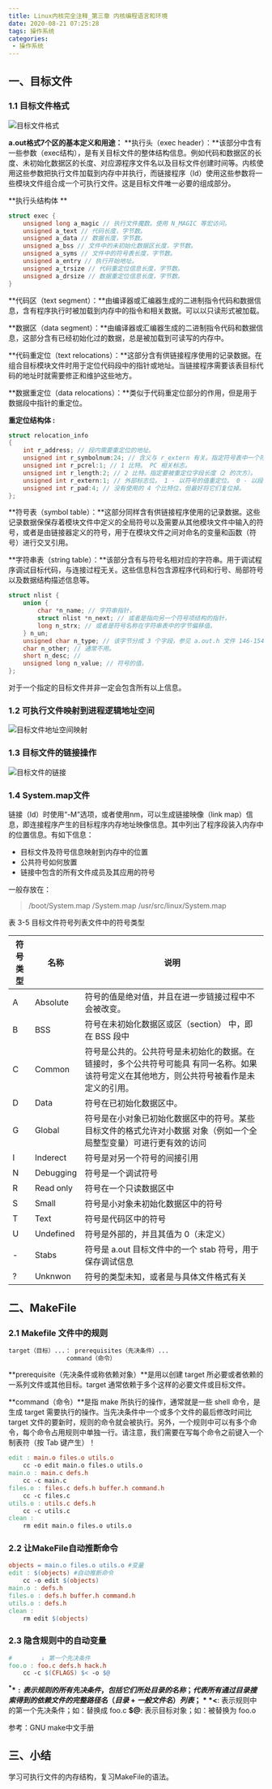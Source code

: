 ```yaml
---
title: Linux内核完全注释_第三章 内核编程语言和环境
date: 2020-08-21 07:25:28
tags: 操作系统
categories:
 - 操作系统
---
```


## 一、目标文件
### 1.1 目标文件格式
![目标文件格式](https://xuleilx.github.io/images/目标文件格式.png)

**a.out格式7个区的基本定义和用途：**
**执行头（exec header）：**该部分中含有一些参数（exec结构），是有关目标文件的整体结构信息。例如代码和数据区的长度、未初始化数据区的长度、对应源程序文件名以及目标文件创建时间等。内核使用这些参数把执行文件加载到内存中并执行，而链接程序（ld）使用这些参数将一些模块文件组合成一个可执行文件。这是目标文件唯一必要的组成部分。

**执行头结构体 **

```C
struct exec {
	unsigned long a_magic // 执行文件魔数。使用 N_MAGIC 等宏访问。
	unsigned a_text // 代码长度，字节数。
	unsigned a_data // 数据长度，字节数。
	unsigned a_bss // 文件中的未初始化数据区长度，字节数。
	unsigned a_syms // 文件中的符号表长度，字节数。
	unsigned a_entry // 执行开始地址。
	unsigned a_trsize // 代码重定位信息长度，字节数。
	unsigned a_drsize // 数据重定位信息长度，字节数。
}
```
**代码区（text segment）：**由编译器或汇编器生成的二进制指令代码和数据信息，含有程序执行时被加载到内存中的指令和相关数据。可以以只读形式被加载。

**数据区（data segment）：**由编译器或汇编器生成的二进制指令代码和数据信息，这部分含有已经初始化过的数据，总是被加载到可读写的内存中。

**代码重定位（text relocations）：**这部分含有供链接程序使用的记录数据。在组合目标模块文件时用于定位代码段中的指针或地址。当链接程序需要该表目标代码的地址时就需要修正和维护这些地方。

**数据重定位（data relocations）：**类似于代码重定位部分的作用，但是用于数据段中指针的重定位。

**重定位结构体 :**

```C
struct relocation_info
{
	int r_address; // 段内需要重定位的地址。
	unsigned int r_symbolnum:24; // 含义与 r_extern 有关。指定符号表中一个符号或者一个段。
	unsigned int r_pcrel:1; // 1 比特。 PC 相关标志。
	unsigned int r_length:2; // 2 比特。指定要被重定位字段长度（2 的次方）。
	unsigned int r_extern:1; // 外部标志位。 1 - 以符号的值重定位。 0 - 以段的地址重定位。
	unsigned int r_pad:4; // 没有使用的 4 个比特位，但最好将它们复位掉。
};
```
**符号表（symbol table）：**这部分同样含有供链接程序使用的记录数据。这些记录数据保保存着模块文件中定义的全局符号以及需要从其他模块文件中输入的符号，或者是由链接器定义的符号，用于在模块文件之间对命名的变量和函数（符号）进行交叉引用。

**字符串表（string table）：**该部分含有与符号名相对应的字符串。用于调试程序调试目标代码，与连接过程无关。这些信息科包含源程序代码和行号、局部符号以及数据结构描述信息等。
```C
struct nlist {
	union {
		char *n_name; // 字符串指针，
		struct nlist *n_next; // 或者是指向另一个符号项结构的指针，
		long n_strx; // 或者是符号名称在字符串表中的字节偏移值。
	} n_un;
	unsigned char n_type; // 该字节分成 3 个字段，参见 a.out.h 文件 146-154 行。
	char n_other; // 通常不用。
	short n_desc; //
	unsigned long n_value; // 符号的值。
};
```


对于一个指定的目标文件并非一定会包含所有以上信息。  
### 1.2 可执行文件映射到进程逻辑地址空间

![目标文件地址空间映射](https://xuleilx.github.io/images/目标文件地址空间映射.png)

### 1.3 目标文件的链接操作

![目标文件的链接](https://xuleilx.github.io/images/目标文件的链接.png)

### 1.4 System.map文件
链接（ld）时使用“-M”选项，或者使用nm，可以生成链接映像（link map）信息，即连接程序产生的目标程序内存地址映像信息。其中列出了程序段装入内存中的位置信息。有如下信息：
-  目标文件及符号信息映射到内存中的位置
-  公共符号如何放置
-  链接中包含的所有文件成员及其应用的符号

一般存放在：
> /boot/System.map
> /System.map
> /usr/src/linux/System.map

表 3-5 目标文件符号列表文件中的符号类型

| 符号类型 | 名称        | 说明                                       |
| ---- | --------- | ---------------------------------------- |
| A    | Absolute  | 符号的值是绝对值，并且在进一步链接过程中不会被改变。               |
| B    | BSS       | 符号在未初始化数据区或区（section） 中，即在 BSS 段中        |
| C    | Common    | 符号是公共的。公共符号是未初始化的数据。在链接时，多个公共符号可能具 有同一名称。如果该符号定义在其他地方，则公共符号被看作是未定义的引用。 |
| D    | Data      | 符号在已初始化数据区中。                             |
| G    | Global    | 符号是在小对象已初始化数据区中的符号。某些目标文件的格式允许对小数据 对象（例如一个全局整型变量）可进行更有效的访问 |
| I    | Inderect  | 符号是对另一个符号的间接引用                           |
| N    | Debugging | 符号是一个调试符号                                |
| R    | Read only | 符号在一个只读数据区中                              |
| S    | Small     | 符号是小对象未初始化数据区中的符号                        |
| T    | Text      | 符号是代码区中的符号                               |
| U    | Undefined | 符号是外部的，并且其值为 0（未定义）                      |
| -    | Stabs     | 符号是 a.out 目标文件中的一个 stab 符号，用于保存调试信息      |
| ?    | Unknwon   | 符号的类型未知，或者是与具体文件格式有关                     |

## 二、MakeFile
### 2.1 Makefile 文件中的规则
```MakeFile
target（目标）...： prerequisites（先决条件）...
				command（命令）
```
**prerequisite（先决条件或称依赖对象）**是用以创建 target 所必要或者依赖的一系列文件或其他目标。target 通常依赖于多个这样的必要文件或目标文件。

**command（命令）**是指 make 所执行的操作，通常就是一些 shell 命令，是生成 target 需要执行的操作。当先决条件中一个或多个文件的最后修改时间比 target 文件的要新时，规则的命令就会被执行。另外，一个规则中可以有多个命令，每个命令占用规则中单独一行。请注意，我们需要在写每个命令之前键入一个制表符（按 Tab 键产生）！
```MakeFile
edit : main.o files.o utils.o
	cc -o edit main.o files.o utils.o
main.o : main.c defs.h
	cc -c main.c
files.o : files.c defs.h buffer.h command.h
	cc -c files.c
utils.o : utils.c defs.h
	cc -c utils.c
clean :
	rm edit main.o files.o utils.o
```
### 2.2 让MakeFile自动推断命令
```MakeFile
objects = main.o files.o utils.o #变量
edit : $(objects) #自动推断命令
	cc -o edit $(objects)
main.o : defs.h
files.o : defs.h buffer.h command.h
utils.o : defs.h
clean :
	rm edit $(objects)
```
### 2.3 隐含规则中的自动变量
```MakeFile
#        ↓ 第一个先决条件
foo.o : foo.c defs.h hack.h
	cc -c $(CFLAGS) $< -o $@
```
**$^**: 表示规则的所有先决条件，包括它们所处目录的名称；代表所有通过目录搜索得到的依赖文件的完整路径名（目录 + 一般文件名）列表 ；
**$<**: 表示规则中的第一个先决条件；如：替换成 foo.c 
**$@**: 表示目标对象；如：被替换为 foo.o  

参考：GNU make中文手册 

## 三、小结
学习可执行文件的内存结构，复习MakeFile的语法。

